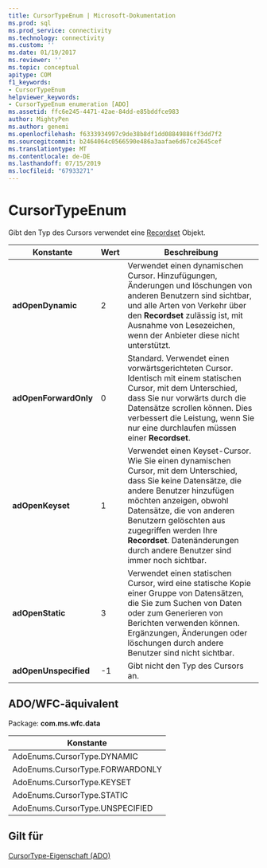```yaml
---
title: CursorTypeEnum | Microsoft-Dokumentation
ms.prod: sql
ms.prod_service: connectivity
ms.technology: connectivity
ms.custom: ''
ms.date: 01/19/2017
ms.reviewer: ''
ms.topic: conceptual
apitype: COM
f1_keywords:
- CursorTypeEnum
helpviewer_keywords:
- CursorTypeEnum enumeration [ADO]
ms.assetid: ffc6e245-4471-42ae-84dd-e85bddfce983
author: MightyPen
ms.author: genemi
ms.openlocfilehash: f6333934997c9de38b8df1dd08849886ff3dd7f2
ms.sourcegitcommit: b2464064c0566590e486a3aafae6d67ce2645cef
ms.translationtype: MT
ms.contentlocale: de-DE
ms.lasthandoff: 07/15/2019
ms.locfileid: "67933271"
---
```

# <a name="cursortypeenum"></a>CursorTypeEnum
Gibt den Typ des Cursors verwendet eine [Recordset](../../../ado/reference/ado-api/recordset-object-ado.md) Objekt.  
  
|Konstante|Wert|Beschreibung|  
|--------------|-----------|-----------------|  
|**adOpenDynamic**|2|Verwendet einen dynamischen Cursor. Hinzufügungen, Änderungen und löschungen von anderen Benutzern sind sichtbar, und alle Arten von Verkehr über den **Recordset** zulässig ist, mit Ausnahme von Lesezeichen, wenn der Anbieter diese nicht unterstützt.|  
|**adOpenForwardOnly**|0|Standard. Verwendet einen vorwärtsgerichteten Cursor. Identisch mit einem statischen Cursor, mit dem Unterschied, dass Sie nur vorwärts durch die Datensätze scrollen können. Dies verbessert die Leistung, wenn Sie nur eine durchlaufen müssen einer **Recordset**.|  
|**adOpenKeyset**|1|Verwendet einen Keyset-Cursor. Wie Sie einen dynamischen Cursor, mit dem Unterschied, dass Sie keine Datensätze, die andere Benutzer hinzufügen möchten anzeigen, obwohl Datensätze, die von anderen Benutzern gelöschten aus zugegriffen werden Ihre **Recordset**. Datenänderungen durch andere Benutzer sind immer noch sichtbar.|  
|**adOpenStatic**|3|Verwendet einen statischen Cursor, wird eine statische Kopie einer Gruppe von Datensätzen, die Sie zum Suchen von Daten oder zum Generieren von Berichten verwenden können. Ergänzungen, Änderungen oder löschungen durch andere Benutzer sind nicht sichtbar.|  
|**adOpenUnspecified**|-1|Gibt nicht den Typ des Cursors an.|  
  
## <a name="adowfc-equivalent"></a>ADO/WFC-äquivalent  
 Package: **com.ms.wfc.data**  
  
|Konstante|  
|--------------|  
|AdoEnums.CursorType.DYNAMIC|  
|AdoEnums.CursorType.FORWARDONLY|  
|AdoEnums.CursorType.KEYSET|  
|AdoEnums.CursorType.STATIC|  
|AdoEnums.CursorType.UNSPECIFIED|  
  
## <a name="applies-to"></a>Gilt für  
 [CursorType-Eigenschaft (ADO)](../../../ado/reference/ado-api/cursortype-property-ado.md)
